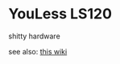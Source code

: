 # YouLess LS120
shitty hardware

see also: [this wiki](http://wiki.td-er.nl/index.php?title=YouLess)
